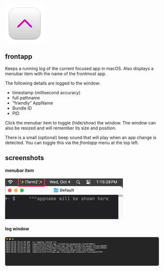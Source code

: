 ![](./icon.png)

## frontapp

Keeps a running log of the current focused app in macOS. Also displays a menubar item with the name of the frontmost app.

The following details are logged to the window:

- timestamp (millisecond accuracy)
- full pathname
- "friendly" AppName
- Bundle ID
- PID

Click the menubar item to toggle (hide/show) the window. The window can also be resized and will remember its size and position.

There is a small (optional) beep sound that will play when an app change is detected. You can toggle this via the *frontapp* menu at the top left.

## screenshots

#### menubar item

<img src=./menubar.png width=386>

#### log window

![](./logwindow.png)
